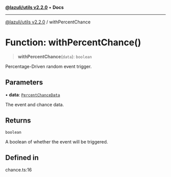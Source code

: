[**@lazuli/utils v2.2.0**](../README.md) • **Docs**

***

[@lazuli/utils v2.2.0](../globals.md) / withPercentChance

# Function: withPercentChance()

> **withPercentChance**(`data`): `boolean`

Percentage-Driven random event trigger.

## Parameters

• **data**: [`PercentChanceData`](../interfaces/PercentChanceData.md)

The event and chance data.

## Returns

`boolean`

A boolean of whether the event will be triggered.

## Defined in

chance.ts:16
